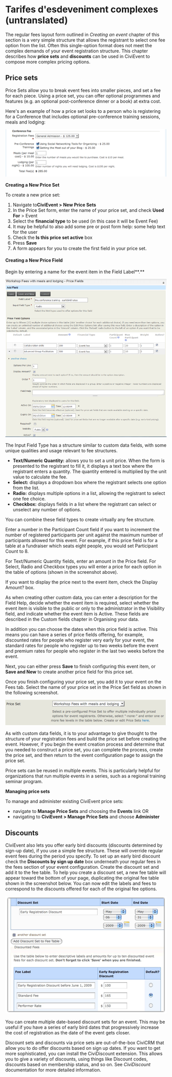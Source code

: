 Tarifes d'esdeveniment complexes (untranslated)
================================

The regular fees layout form outlined in *Creating an event* chapter of
this section is a very simple structure that allows the registrant to
select one fee option from the list. Often this single-option format
does not meet the complex demands of your event registration structure.
This chapter describes how **price sets** and **discounts** can be used
in CiviEvent to compose more complex pricing options.

Price sets
-----------

Price Sets allow you to break event fees into smaller pieces, and set a
fee for each piece. Using a price set, you can offer optional programmes
and features (e.g. an optional post-conference dinner or a book) at
extra cost.

Here's an example of how a price set looks to a person who is
registering for a Conference that includes optional pre-conference
training sessions, meals and lodging:

![PriceSetRegistration](../img/CiviCRM_update-CiviEvent-PriceSetRegistration-en.png "PriceSetRegistration")

**Creating a New Price Set**

To create a new price set:

1.  Navigate to**CiviEvent > New Price Sets**
2.  In the Price Set form, enter the name of your price set, and check
    **Used For** > Event
3.  Select the **financial type** to be used (in this case it will be
    Event Fee)
4.  It may be helpful to also add some pre or post form help: some help
    text for the user
5.  Check the **Is this price set active** box  
6.  Press **Save**
7.  A form appears for you to create the first field in your price set.

#### **Creating a New Price Field**

Begin by entering a name for the event item in the Field Label**.**

![image](../img/Event%20Price%20set%20v3.PNG)

The Input Field Type has a structure similar to custom data fields, with
some unique qualities and usage relevant to fee structures.

-   **Text/Numeric Quantity:** allows you to set a unit price. When the
    form is presented to the registrant to fill it, it displays a text
    box where the registrant enters a quantity. The quantity entered is
    multiplied by the unit value to calculate the fee.
-   **Select:** displays a dropdown box where the registrant selects one
    option from the list.
-   **Radio:** displays multiple options in a list, allowing the
    registrant to select one fee choice.
-   **Checkbox:** displays fields in a list where the registrant can
    select or unselect any number of options.

You can combine these field types to create virtually any fee structure.

Enter a number in the Participant Count field if you want to increment
the number of registered participants per unit against the maximum
number of participants allowed for this event. For example, if this
price field is for a table at a fundraiser which seats eight people, you
would set Participant Count to 8.

For Text/Numeric Quantity fields, enter an amount in the Price field.
For Select, Radio and Checkbox types you will enter a price for each
option in the table of options (shown in the screenshot above).

If you want to display the price next to the event item, check the
Display Amount? box.

As when creating other custom data, you can enter a description for the
Field Help, decide whether the event item is required, select whether
the event item is visible to the public or only to the administrator in
the Visibility field, and indicate whether the event item is Active.
These fields are described in the Custom fields chapter in Organising
your data.

In addition you can choose the dates when this price field is active.
This means you can have a series of price fields offering, for example,
discounted rates for people who register very early for your event, the
standard rates for people who register up to two weeks before the event
and premium rates for people who register in the last two weeks before
the event.

Next, you can either press **Save** to finish configuring this event
item, or **Save and New** to create another price field for this price
set.

Once you finish configuring your price set, you add it to your event on
the Fees tab. Select the name of your price set in the Price Set
field as shown in the following screenshot.

![PriceSetEvent](../img/CiviCRM_update-CiviEvent-PriceSetEvent-en.png "PriceSetEvent")

As with custom data fields, it is to your advantage to give thought to
the structure of your registration fees and build the price set before
creating the event. However, if you begin the event creation process and
determine that you needed to construct a price set, you can complete the
process, create the price set, and then return to the event
configuration page to assign the price set.

Price sets can be reused in multiple events. This is particularly
helpful for organizations that run multiple events in a series, such as
a regional training seminar program.

**Managing price sets**

To manage and administer existing CiviEvent price sets:

-   navigate to **Manage Price Sets** and choosing the **Events** link
    OR
-   navigating to **CiviEvent > Manage Price Sets** and
    choose **Administer**

Discounts
-----------

CiviEvent also lets you offer early bird discounts (discounts determined
by sign-up date), if you use a simple fee structure. These will override
regular event fees during the period you specify. To set up an early
bird discount check the **Discounts by sign up date** box underneath
your regular fees in the fees section of your event configuration.
Create the discount set and add it to the fee table. To help you create
a discount set, a new fee table will appear toward the bottom of your
page, duplicating the original fee table shown in the screenshot below.
You can now edit the labels and fees to correspond to the discounts
offered for each of the original fee options.

![CDiscount](../img/CiviCRM-CiviEvent-CDiscount-en.gif)

You can create multiple date-based discount sets for an event. This may
be useful if you have a series of early bird dates that progressively
increase the cost of registration as the date of the event gets closer.

Discount sets and discounts via price sets are out-of-the-box CiviCRM
that allow you to do offer discounts based on sign up dates. If you want
to get more sophisticated, you can install the CiviDiscount extension.
This allows you to give a variety of discounts, using things like
Discount codes, discounts based on membership status, and so on. See
*CiviDiscount* documentation for more detailed information.
